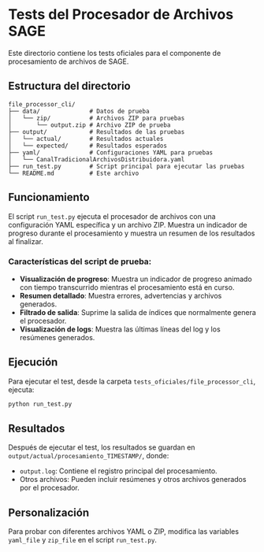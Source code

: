 # Tests del Procesador de Archivos SAGE

Este directorio contiene los tests oficiales para el componente de procesamiento de archivos de SAGE.

## Estructura del directorio

```
file_processor_cli/
├── data/              # Datos de prueba
│   └── zip/           # Archivos ZIP para pruebas
│       └── output.zip # Archivo ZIP de prueba
├── output/            # Resultados de las pruebas
│   └── actual/        # Resultados actuales
│   └── expected/      # Resultados esperados
├── yaml/              # Configuraciones YAML para pruebas
│   └── CanalTradicionalArchivosDistribuidora.yaml
├── run_test.py        # Script principal para ejecutar las pruebas
└── README.md          # Este archivo
```

## Funcionamiento

El script `run_test.py` ejecuta el procesador de archivos con una configuración YAML específica y un archivo ZIP. Muestra un indicador de progreso durante el procesamiento y muestra un resumen de los resultados al finalizar.

### Características del script de prueba:

- **Visualización de progreso**: Muestra un indicador de progreso animado con tiempo transcurrido mientras el procesamiento está en curso.
- **Resumen detallado**: Muestra errores, advertencias y archivos generados.
- **Filtrado de salida**: Suprime la salida de índices que normalmente genera el procesador.
- **Visualización de logs**: Muestra las últimas líneas del log y los resúmenes generados.

## Ejecución

Para ejecutar el test, desde la carpeta `tests_oficiales/file_processor_cli`, ejecuta:

```bash
python run_test.py
```

## Resultados

Después de ejecutar el test, los resultados se guardan en `output/actual/procesamiento_TIMESTAMP/`, donde:

- `output.log`: Contiene el registro principal del procesamiento.
- Otros archivos: Pueden incluir resúmenes y otros archivos generados por el procesador.

## Personalización

Para probar con diferentes archivos YAML o ZIP, modifica las variables `yaml_file` y `zip_file` en el script `run_test.py`.